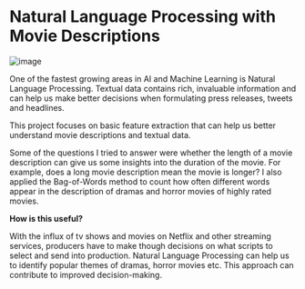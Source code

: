 # Natural Language Processing with Movie Descriptions

![image](https://user-images.githubusercontent.com/49343277/123351558-2f9edc80-d512-11eb-95b3-64deecaade77.png)


One of the fastest growing areas in AI and Machine Learning is Natural Language Processing. Textual data contains rich, invaluable information 
and can help us make better decisions when formulating press releases, tweets and headlines. 

This project focuses on basic feature extraction that can help us better understand movie descriptions and textual data.

Some of the questions I tried to answer were whether the length of a movie description can give us some insights into the duration of the movie.
For example, does a long movie description mean the movie is longer? 
I also applied the Bag-of-Words method to count how often different words appear in the description of dramas and horror movies of highly rated movies. 

**How is this useful?**

With the influx of tv shows and movies on Netflix and other streaming services, producers have to make though decisions on what scripts to select and send into production.
Natural Language Processing can help us to identify popular themes of dramas, horror movies etc. This approach can contribute to improved decision-making. 


